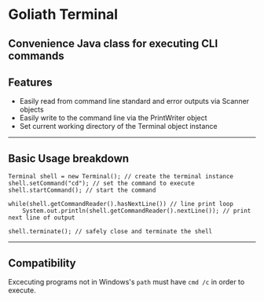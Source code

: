 # Goliath Terminal
Convenience Java class for executing CLI commands
---
## Features
* Easily read from command line standard and error outputs via Scanner objects
* Easily write to the command line via the PrintWriter object
* Set current working directory of the Terminal object instance
---
## Basic Usage breakdown

```
Terminal shell = new Terminal(); // create the terminal instance
shell.setCommand("cd"); // set the command to execute
shell.startCommand(); // start the command

while(shell.getCommandReader().hasNextLine()) // line print loop
	System.out.println(shell.getCommandReader().nextLine()); // print next line of output

shell.terminate(); // safely close and terminate the shell
```
---
## Compatibility
Excecuting programs not in Windows's `path` must have `cmd /c` in order to execute. 
